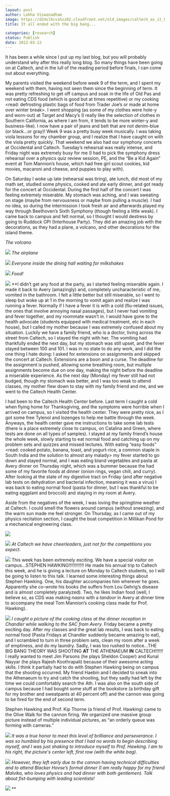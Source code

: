 ```yaml
---
layout: post
author: Lekha Viswanadham
image: https://d24slhcvzhzz82.cloudfront.net/old_images/caltech_as_it_happens/6a0105349b8251970b0168e8a634ac970c.jpg
title: It all ended with the big bang...

categories: [research]
status: Publish
date: 2012-03-12
---
```


It has been a while since I put up my last blog, but you will probably understand why after this really long blog. So many things have been going on at Caltech, and in the lull of the reading period before finals, I can come out about everything.

My parents visited the weekend before week 9 of the term, and I spent my weekend with them, having not seen them since the beginning of term. It was pretty refreshing to get off campus and soak in the life of Old Pas and not eating CDS food (which is good but at times repetitive) or my cooking &lt;read: defrosting plastic bags of food from Trader Joe’s or made at home over winter break&gt;. I went shopping (as some of my clothes were hole-y and worn-out) at Target and Macy’s (I really like the selection of clothes in Southern California, as where I am from, it tends to be more winter-y and business-like). I now have a pair of jeans and belt that are not denim-blue (or black...or gray)!
Week 9 was a pretty busy week musically. I was taking viola lessons for my chamber group, and I realize that I have caught on with the viola pretty quickly. That weekend we also had our symphony concerts at Occidental and Caltech. Tuesday’s rehearsal was really intense, and Friday night was extremely busy for me (I had to pick the symphony dress rehearsal over a physics quiz review session, PE, and the “Be a Kid Again” event at Tom Mannion’s house, which had free girl scout cookies, kid movies, macaroni and cheese, and puppies to play with).

On Saturday I woke up late (rehearsal was tiring), ate lunch, did most of my math set, studied some physics, cooked and ate early dinner, and got ready for the concert at Occidental. During the first half of the concert I was feeling extremely miserable. My stomach was aching, and I was sweating on stage (maybe from nervousness or maybe from pulling a muscle). I had no idea, so during the intermission I took fresh air and afterwards played my way through Beethoven’s Sixth Symphony (though feeling a little weak). I came back to campus and felt normal, so I thought I would destress by going to Ruddock OPI (Interhouse Party). They did an amazing job with the decorations, as they had a plane, a volcano, and other decorations for the island theme.

*The volcano*


![](https://d24slhcvzhzz82.cloudfront.net/old_images/caltech_as_it_happens/6a0105349b8251970b016763a51ed6970b.jpg)
*The airplane*


![](https://d24slhcvzhzz82.cloudfront.net/old_images/caltech_as_it_happens/6a0105349b8251970b016302b09a21970d.jpg)
*Everyone inside the dining hall waiting for milkshakes*


![](https://d24slhcvzhzz82.cloudfront.net/old_images/caltech_as_it_happens/6a0105349b8251970b016302b09df8970d.jpg)
*Food!*


![](https://d24slhcvzhzz82.cloudfront.net/old_images/caltech_as_it_happens/6a0105349b8251970b0168e8a66095970c.jpg)
**I didn’t get any food at the party, as I started feeling miserable again. I made it back to Avery (amazingly) and, completely uncharacteristic of me, vomited in the bathroom. I felt a little better but still miserable, so I went to sleep but woke up at 1 in the morning to vomit again and realize I was running a fever. Normally if I have a fever it is with a cold (flu-related issues, the ones that involve annoying nasal passages), but I never had vomiting and fever together, and my roommate wasn’t in. I would have gone to the health advocate (students equipped with medical treatment, etc in each house), but I called my mother because I was extremely confused about my situation. Luckily we have a family friend, who is a doctor, living across the street from Caltech, so I stayed the night with her. The vomiting had thankfully ended the next day, but my stomach was still upset, and the fever stayed between 100 and 101. I was in no state to do any work, and I did the one thing I hate doing: I asked for extensions on assignments and skipped the concert at Caltech. Extensions are a boon and a curse. The deadline for the assignment is pushed, allowing some breathing room, but multiple assignments become due on one day, making the night before the deadline a miserable experience. As the next day (Monday) my fever still had not budged, though my stomach was better, and I was too weak to attend classes, my mother flew down to stay with my family friend and me, and we went to the Caltech Health Center.

I had been to the Caltech Health Center before. Last term I caught a cold when flying home for Thanksgiving, and the symptoms were horrible when I arrived on campus, so I visited the health center. They were pretty nice, as I got some free Tylenol and lozenges to help me battle through the week. Anyways, the health center gave me instructions to take some lab tests (there is a place extremely close to campus, on Catalina and Green, where tests are done on all types of samples). I stayed at my family friend’s house the whole week, slowly starting to eat normal food and catching up on my problem sets and quizzes and missed lectures. With eating “easy foods” &lt;read: cooked potato, banana, toast, and yogurt-rice, a common staple in South India and the solution to almost any malady&gt; my fever started to go down and stayed normal, and I was eating bland vegetables and pasta at Avery dinner on Thursday night, which was a bummer because the had some of my favorite foods at dinner (onion rings, vegan chili, and curry). After looking at the state of my digestive tract on Friday (and after negative lab tests on dehydration and bacterial infection, meaning it was a virus) I was back to eating normal food (pasta for dinner, but I was thankful to be eating eggplant and broccoli) and staying in my room at Avery.

Aside from the negatives of the week, I was loving the springtime weather at Caltech. I could smell the flowers around campus (without sneezing), and the warm sun made me feel stronger. On Thursday, as I came out of my physics recitation section, I caught the boat competition in Millikan Pond for a mechanical engineering class.


![](https://d24slhcvzhzz82.cloudfront.net/old_images/caltech_as_it_happens/6a0105349b8251970b016302b0be7f970d.jpg)

![](https://d24slhcvzhzz82.cloudfront.net/old_images/caltech_as_it_happens/6a0105349b8251970b0168e8a69677970c.jpg)
*At Caltech we have cheerleaders, just not for the competitions you expect.*


![](https://d24slhcvzhzz82.cloudfront.net/old_images/caltech_as_it_happens/6a0105349b8251970b016763a58060970b.jpg)
This week has been extremely exciting. We have a special visitor on campus...STEPHEN HAWKING!!!!!!!!!!!! He made his annual trip to Caltech this week, and he is giving a lecture on Monday to Caltech students, so I will be going to listen to this talk. I learned some interesting things about Stephen Hawking. One, his daughter accompanies him wherever he goes. Apparently she co-wrote his books (he suffers from Lou Gehrig’s disease and is almost completely paralyzed). Two, he likes Indian food (well, I believe so, as CDS was making *naans* with a *tandoor* in Avery at dinner time to accompany the meal Tom Mannion’s cooking class made for Prof. Hawking).


![](https://d24slhcvzhzz82.cloudfront.net/old_images/caltech_as_it_happens/6a0105349b8251970b016302b0f681970d.jpg)
*I caught a picture of the cooking class at the dinner reception in Chandler while walking to the SAC from Avery.*
Friday became a pretty exciting day. After my classes and the great lab results, I was back to eating normal food (Pasta Fridays at Chandler suddenly became amazing to eat), and I scrambled to turn in three problem sets, clean my room after a week of emptiness, and do my laundry. Sadly, I was too rushed to notice...THE BIG BANG THEORY WAS SHOOTING **AT** THE ATHENAEUM **IN** CALTECH!!!!!! I really wanted to meet Jim Parsons (he plays Sheldon Cooper) and Kunal Nayyar (he plays Rajesh Koothrapali) because of their awesome acting skills. I think it partially had to do with Stephen Hawking being on campus that the shooting occurred. My friend Haebin and I decided to sneak into the Athenaeum to try and catch the shooting, but they sadly had left by the time we could comfortably search the Ath. I was also on the south side of campus because I had bought some stuff at the bookstore (a birthday gift for my brother and sweatpants at 40 percent off) and the cannon was going to be fired for the end of second term.

Stephen Hawking and Prof. Kip Thorne (a friend of Prof. Hawking) came to the Olive Walk for the cannon firing. We organized one massive group picture instead of multiple individual pictures, as “an orderly queue was forming with cameras.”


![](https://d24slhcvzhzz82.cloudfront.net/old_images/caltech_as_it_happens/6a0105349b8251970b016302b0f796970d.jpg)
*It was a true honor to meet this level of brilliance and perseverance. I was so humbled by his presence that I had no words to begin describing myself, and I was just shaking to introduce myself to Prof. Hawking. I am to his right, the picture's center left, first row (with the white bag).*


![](https://d24slhcvzhzz82.cloudfront.net/old_images/caltech_as_it_happens/6a0105349b8251970b0168e8a69ec1970c.jpg)
*However, they left early due to the cannon having technical difficulties and to attend Blacker Hovse’s formal dinner (I am really happy for my friend Malvika, who loves physics and had dinner with both gentlemen). Talk about fist-bumping with leading scientists!*


![](https://d24slhcvzhzz82.cloudfront.net/old_images/caltech_as_it_happens/6a0105349b8251970b016302b0fce6970d.jpg)
**
